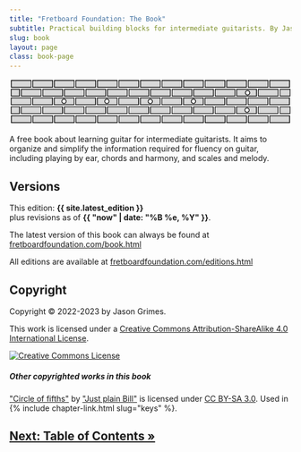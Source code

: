 ```yaml
---
title: "Fretboard Foundation: The Book"
subtitle: Practical building blocks for intermediate guitarists. By Jason Grimes.
slug: book
layout: page
class: book-page
---
```


![Fretboard Foundation logo](assets/logos/logo-wide.svg)

<div class="chapter-abstract color-callout-dark">
A free book about learning guitar for intermediate guitarists.
It aims to organize and simplify the information required for fluency on guitar,
including playing by ear, chords and harmony, and scales and melody.
</div>

## Versions

This edition: **{{ site.latest_edition }}**  
plus revisions as of **{{ "now" | date: "%B %e, %Y" }}**.

The latest version of this book can always be found at
[fretboardfoundation.com/book.html](https://fretboardfoundation.com/book.html)

All editions are available at 
[fretboardfoundation.com/editions.html](https://fretboardfoundation.com/editions.html)

## Copyright

Copyright &copy; 2022-2023 by Jason Grimes.
    
This work is licensed under a <a rel="license" href="http://creativecommons.org/licenses/by-sa/4.0/" target="_blank">Creative Commons Attribution-ShareAlike 4.0 International License</a>.

<a rel="license" href="http://creativecommons.org/licenses/by-sa/4.0/" target="_blank"><img alt="Creative Commons License" style="border-width:0" src="https://i.creativecommons.org/l/by-sa/4.0/88x31.png" /></a>

##### Other copyrighted works in this book

["Circle of fifths"](https://commons.m.wikimedia.org/wiki/File:Circle_of_fifths_deluxe_4.svg)
by ["Just plain Bill"](https://en.m.wikipedia.org/wiki/User:Just_plain_Bill)
is licensed under [CC BY-SA 3.0](https://creativecommons.org/licenses/by-sa/3.0/).
Used in {% include chapter-link.html slug="keys" %}.

## [Next: Table of Contents &raquo;](toc.html)
